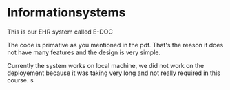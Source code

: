 # Informationsystems
This is our EHR system called E-DOC

The code is primative as you mentioned in the pdf. That's the reason it does not have many features and the design is very simple. 

Currently the system works on local machine, we did not work on the deployement because it was taking very long and not really required in this course. s